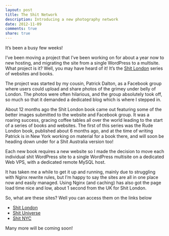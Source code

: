```yaml
---
layout: post
title: The Shit Network
description: Introducing a new photography network
date: 2012-11-09
comments: true
share: true
---
```


It’s been a busy few weeks!

I’ve been moving a project that I’ve been working on for about a year now to new hosting, and migrating the site from a single WordPress to a multisite. What project is it? Well, you may have heard of it! It’s the [Shit London](http://shitlondon.co.uk) series of websites and books.

The project was started by my cousin, Patrick Dalton, as a Facebook group where users could upload and share photos of the grimey under belly of London. The photos were often hilarious, and the group absolutely took off, so much so that it demanded a dedicated blog which is where I stepped in.

About 12 months ago the Shit London book came out featuring some of the better images submitted to the website and Facebook group. It was a roaring success, gracing coffee tables all over the world leading to the start of a series of books and websites. The first of this series was the Rude London book, published about 6 months ago, and at the time of writing Patrick is in New York working on material for a book there, and will soon be heading down under for a Shit Australia version too!

Each new book requires a new website so I made the decision to move each individual shit WordPress site to a single WordPress multisite on a dedicated Web VPS, with a dedicated remote MySQL host.

It has taken me a while to get it up and running, mainly due to struggling with Nginx rewrite rules, but I’m happy to say the sites are all in one place now and easily managed. Using Nginx (and caching) has also got the page load time nice and low, about 1 second from the UK for Shit London.

So, what are these sites? Well you can access them on the links below

* [Shit London](http://shitlondon.co.uk)
* [Shit Universe](http://shituniverse.com)
* [Shit NYC](http://shitnyc.com)

Many more will be coming soon!
